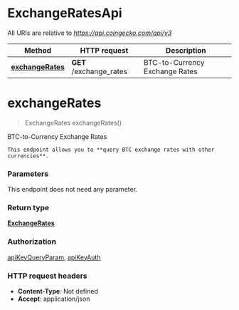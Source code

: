 # ExchangeRatesApi

All URIs are relative to *https://api.coingecko.com/api/v3*

| Method | HTTP request | Description |
|------------- | ------------- | -------------|
| [**exchangeRates**](ExchangeRatesApi.md#exchangeRates) | **GET** /exchange_rates | BTC-to-Currency Exchange Rates |


<a name="exchangeRates"></a>
# **exchangeRates**
> ExchangeRates exchangeRates()

BTC-to-Currency Exchange Rates

    This endpoint allows you to **query BTC exchange rates with other currencies**.

### Parameters
This endpoint does not need any parameter.

### Return type

[**ExchangeRates**](../Models/ExchangeRates.md)

### Authorization

[apiKeyQueryParam](../README.md#apiKeyQueryParam), [apiKeyAuth](../README.md#apiKeyAuth)

### HTTP request headers

- **Content-Type**: Not defined
- **Accept**: application/json

